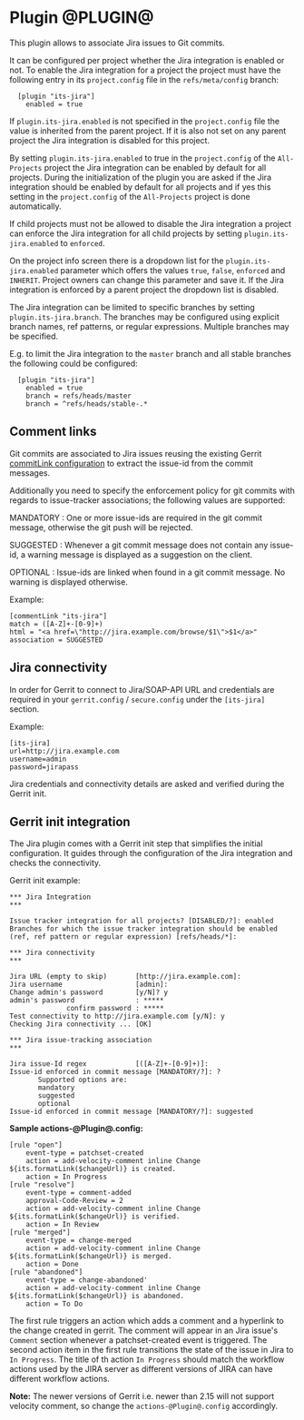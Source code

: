 Plugin @PLUGIN@
===============

This plugin allows to associate Jira issues to Git commits.

It can be configured per project whether the Jira integration is
enabled or not. To enable the Jira integration for a project the
project must have the following entry in its `project.config` file in
the `refs/meta/config` branch:

```
  [plugin "its-jira"]
    enabled = true
```

If `plugin.its-jira.enabled` is not specified in the `project.config` file
the value is inherited from the parent project. If it is also not set
on any parent project the Jira integration is disabled for this
project.

By setting `plugin.its-jira.enabled` to true in the `project.config` of the
`All-Projects` project the Jira integration can be enabled by default
for all projects. During the initialization of the plugin you are asked
if the Jira integration should be enabled by default for all projects
and if yes this setting in the `project.config` of the `All-Projects`
project is done automatically.

If child projects must not be allowed to disable the Jira integration
a project can enforce the Jira integration for all child projects by
setting `plugin.its-jira.enabled` to `enforced`.

On the project info screen there is a dropdown list for the
`plugin.its-jira.enabled` parameter which offers the values `true`,
`false`, `enforced` and `INHERIT`. Project owners can change this
parameter and save it. If the Jira integration is enforced by a parent
project the dropdown list is disabled.

The Jira integration can be limited to specific branches by setting
`plugin.its-jira.branch`. The branches may be configured using explicit
branch names, ref patterns, or regular expressions. Multiple branches
may be specified.

E.g. to limit the Jira integration to the `master` branch and all
stable branches the following could be configured:

```
  [plugin "its-jira"]
    enabled = true
    branch = refs/heads/master
    branch = ^refs/heads/stable-.*
```

Comment links
----------------

Git commits are associated to Jira issues reusing the existing Gerrit
[commitLink configuration][1] to extract the issue-id from the commit
messages.

[1]: ../../../Documentation/config-gerrit.html#__a_id_commentlink_a_section_commentlink

Additionally you need to specify the enforcement policy for git commits
with regards to issue-tracker associations; the following values are supported:

MANDATORY
:	 One or more issue-ids are required in the git commit message, otherwise
	 the git push will be rejected.

SUGGESTED
:	 Whenever a git commit message does not contain any issue-id,
	 a warning message is displayed as a suggestion on the client.

OPTIONAL
:	 Issue-ids are linked when found in a git commit message. No warning is
	 displayed otherwise.

Example:

    [commentLink "its-jira"]
    match = ([A-Z]+-[0-9]+)
    html = "<a href=\"http://jira.example.com/browse/$1\">$1</a>"
    association = SUGGESTED

Jira connectivity
-----------------

In order for Gerrit to connect to Jira/SOAP-API URL and credentials
are required in your `gerrit.config` / `secure.config` under the
`[its-jira]` section.

Example:

    [its-jira]
    url=http://jira.example.com
    username=admin
    password=jirapass

Jira credentials and connectivity details are asked and verified during the Gerrit init.

Gerrit init integration
-----------------------

The Jira plugin comes with a Gerrit init step that simplifies the
initial configuration. It guides through the configuration of the Jira
integration and checks the connectivity.

Gerrit init example:

    *** Jira Integration
    ***

    Issue tracker integration for all projects? [DISABLED/?]: enabled
    Branches for which the issue tracker integration should be enabled (ref, ref pattern or regular expression) [refs/heads/*]:

    *** Jira connectivity
    ***

    Jira URL (empty to skip)       [http://jira.example.com]:
    Jira username                  [admin]:
    Change admin's password        [y/N]? y
    admin's password               : *****
                  confirm password : *****
    Test connectivity to http://jira.example.com [y/N]: y
    Checking Jira connectivity ... [OK]

    *** Jira issue-tracking association
    ***

    Jira issue-Id regex            [([A-Z]+-[0-9]+)]:
    Issue-id enforced in commit message [MANDATORY/?]: ?
           Supported options are:
           mandatory
           suggested
           optional
    Issue-id enforced in commit message [MANDATORY/?]: suggested

**Sample actions-@Plugin@.config:**

	[rule "open"]
	    event-type = patchset-created
	    action = add-velocity-comment inline Change ${its.formatLink($changeUrl)} is created.
	    action = In Progress
	[rule "resolve"]
	    event-type = comment-added
	    approval-Code-Review = 2
	    action = add-velocity-comment inline Change ${its.formatLink($changeUrl)} is verified.
	    action = In Review
	[rule "merged"]
	    event-type = change-merged
	    action = add-velocity-comment inline Change ${its.formatLink($changeUrl)} is merged.
	    action = Done
	[rule "abandoned"]
	    event-type = change-abandoned'
	    action = add-velocity-comment inline Change ${its.formatLink($changeUrl)} is abandoned.
	    action = To Do

The first rule triggers an action which adds a comment and a hyperlink to the change created
in gerrit. The comment will appear in an Jira issue's `Comment` section whenever a patchset-created event
is triggered. The second action item in the first rule transitions the state of the issue
in Jira to `In Progress`. The title of th action `In Progress` should match the workflow actions
used by the JIRA server as different versions of JIRA can have different workflow actions.

**Note:** The newer versions of Gerrit i.e. newer than 2.15 will not support velocity comment,
so change the `actions-@Plugin@.config` accordingly.
